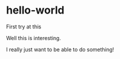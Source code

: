 # hello-world
First try at this


Well this is interesting.

I really just want to be able to do something!

